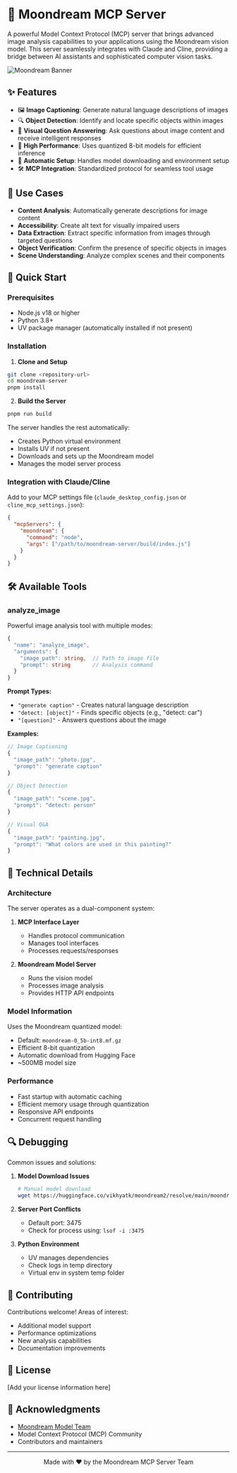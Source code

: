 # 🌙 Moondream MCP Server

A powerful Model Context Protocol (MCP) server that brings advanced image analysis capabilities to your applications using the Moondream vision model. This server seamlessly integrates with Claude and Cline, providing a bridge between AI assistants and sophisticated computer vision tasks.

![Moondream Banner](https://raw.githubusercontent.com/vikhyat/moondream/main/assets/banner.png)

## ✨ Features

- 🖼️ **Image Captioning**: Generate natural language descriptions of images
- 🔍 **Object Detection**: Identify and locate specific objects within images
- 💭 **Visual Question Answering**: Ask questions about image content and receive intelligent responses
- 🚀 **High Performance**: Uses quantized 8-bit models for efficient inference
- 🔄 **Automatic Setup**: Handles model downloading and environment setup
- 🛠️ **MCP Integration**: Standardized protocol for seamless tool usage

## 🎯 Use Cases

- **Content Analysis**: Automatically generate descriptions for image content
- **Accessibility**: Create alt text for visually impaired users
- **Data Extraction**: Extract specific information from images through targeted questions
- **Object Verification**: Confirm the presence of specific objects in images
- **Scene Understanding**: Analyze complex scenes and their components

## 🚀 Quick Start

### Prerequisites

- Node.js v18 or higher
- Python 3.8+
- UV package manager (automatically installed if not present)

### Installation

1. **Clone and Setup**
```bash
git clone <repository-url>
cd moondream-server
pnpm install
```

2. **Build the Server**
```bash
pnpm run build
```

The server handles the rest automatically:
- Creates Python virtual environment
- Installs UV if not present
- Downloads and sets up the Moondream model
- Manages the model server process

### Integration with Claude/Cline

Add to your MCP settings file (`claude_desktop_config.json` or `cline_mcp_settings.json`):

```json
{
  "mcpServers": {
    "moondream": {
      "command": "node",
      "args": ["/path/to/moondream-server/build/index.js"]
    }
  }
}
```

## 🛠️ Available Tools

### analyze_image

Powerful image analysis tool with multiple modes:

```typescript
{
  "name": "analyze_image",
  "arguments": {
    "image_path": string,  // Path to image file
    "prompt": string       // Analysis command
  }
}
```

**Prompt Types:**
- `"generate caption"` - Creates natural language description
- `"detect: [object]"` - Finds specific objects (e.g., "detect: car")
- `"[question]"` - Answers questions about the image

**Examples:**

```javascript
// Image Captioning
{
  "image_path": "photo.jpg",
  "prompt": "generate caption"
}

// Object Detection
{
  "image_path": "scene.jpg",
  "prompt": "detect: person"
}

// Visual Q&A
{
  "image_path": "painting.jpg",
  "prompt": "What colors are used in this painting?"
}
```

## 🔧 Technical Details

### Architecture

The server operates as a dual-component system:

1. **MCP Interface Layer**
   - Handles protocol communication
   - Manages tool interfaces
   - Processes requests/responses

2. **Moondream Model Server**
   - Runs the vision model
   - Processes image analysis
   - Provides HTTP API endpoints

### Model Information

Uses the Moondream quantized model:
- Default: `moondream-0_5b-int8.mf.gz`
- Efficient 8-bit quantization
- Automatic download from Hugging Face
- ~500MB model size

### Performance

- Fast startup with automatic caching
- Efficient memory usage through quantization
- Responsive API endpoints
- Concurrent request handling

## 🔍 Debugging

Common issues and solutions:

1. **Model Download Issues**
   ```bash
   # Manual model download
   wget https://huggingface.co/vikhyatk/moondream2/resolve/main/moondream-0_5b-int8.mf.gz
   ```

2. **Server Port Conflicts**
   - Default port: 3475
   - Check for process using: `lsof -i :3475`

3. **Python Environment**
   - UV manages dependencies
   - Check logs in temp directory
   - Virtual env in system temp folder

## 🤝 Contributing

Contributions welcome! Areas of interest:

- Additional model support
- Performance optimizations
- New analysis capabilities
- Documentation improvements

## 📄 License

[Add your license information here]

## 🙏 Acknowledgments

- [Moondream Model Team](https://github.com/vikhyat/moondream)
- Model Context Protocol (MCP) Community
- Contributors and maintainers

---

<p align="center">
Made with ❤️ by the Moondream MCP Server Team
</p>
